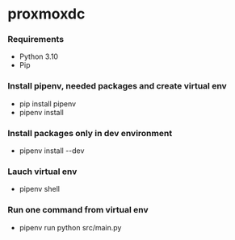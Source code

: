 # proxmoxdc
### Requirements
* Python 3.10
* Pip

### Install pipenv, needed packages and create virtual env
* pip install pipenv
* pipenv install

### Install packages only in dev environment
* pipenv install --dev

### Lauch virtual env
* pipenv shell

### Run one command from virtual env
* pipenv run python src/main.py
